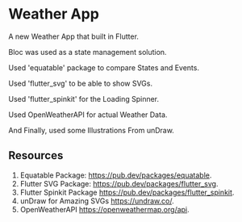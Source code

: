 # Weather App

A new Weather App that built in Flutter.

Bloc was used as a state management solution.

Used 'equatable' package to compare States and Events.

Used 'flutter_svg' to be able to show SVGs.

Used 'flutter_spinkit' for the Loading Spinner.

Used OpenWeatherAPI for actual Weather Data.

And Finally, used some Illustrations From unDraw.


## Resources

1. Equatable Package: https://pub.dev/packages/equatable.
2. Flutter SVG Package: https://pub.dev/packages/flutter_svg.
3. Flutter Spinkit Package https://pub.dev/packages/flutter_spinkit.
4. unDraw for Amazing SVGs https://undraw.co/.
5. OpenWeatherAPI https://openweathermap.org/api.
